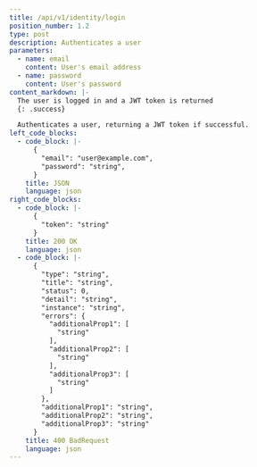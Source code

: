 ```yaml
---
title: /api/v1/identity/login
position_number: 1.2
type: post
description: Authenticates a user
parameters:
  - name: email
    content: User's email address
  - name: password
    content: User's password
content_markdown: |-
  The user is logged in and a JWT token is returned
  {: .success}

  Authenticates a user, returning a JWT token if successful.
left_code_blocks:
  - code_block: |-
      {
        "email": "user@example.com",
        "password": "string",
      }
    title: JSON
    language: json
right_code_blocks:
  - code_block: |-
      {
        "token": "string"
      }
    title: 200 OK
    language: json
  - code_block: |-
      {
        "type": "string",
        "title": "string",
        "status": 0,
        "detail": "string",
        "instance": "string",
        "errors": {
          "additionalProp1": [
            "string"
          ],
          "additionalProp2": [
            "string"
          ],
          "additionalProp3": [
            "string"
          ]
        },
        "additionalProp1": "string",
        "additionalProp2": "string",
        "additionalProp3": "string"
      }
    title: 400 BadRequest
    language: json
---
```


